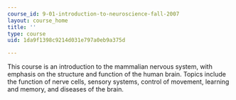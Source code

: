 ```yaml
---
course_id: 9-01-introduction-to-neuroscience-fall-2007
layout: course_home
title: ''
type: course
uid: 1da9f1398c9214d031e797a0eb9a375d

---
```

This course is an introduction to the mammalian nervous system, with emphasis on the structure and function of the human brain. Topics include the function of nerve cells, sensory systems, control of movement, learning and memory, and diseases of the brain.
